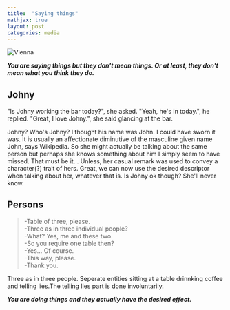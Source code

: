 ```yaml
---
title:  "Saying things"
mathjax: true
layout: post
categories: media
---
```



![Vienna](https://f4.bcbits.com/img/0030972589_20.jpg)

***You are saying things but they don't mean things. Or at least, they don't mean what you think they do.***

## Johny

"Is Johny working the bar today?", she asked. "Yeah, he's in today.", he replied.
"Great, I love Johny.", she said glancing at the bar.

Johny? Who's Johny? I thought his name was John. I could have sworn it was. It is usually an affectionate diminutive of the masculine given name John, says Wikipedia. So she might actually be talking about the same person but perhaps she knows something about him I simply seem to have missed. That must be it... Unless, her casual remark was used to convey a character(?) trait of hers. Great, we can now use the desired descriptor when talking about her, whatever that is. Is Johny ok though? She'll never know.


## Persons

>-Table of three, please.<br>
>-Three as in three individual people?<br>
>-What? Yes, me and these two.<br>
>-So you require one table then?<br>
>-Yes... Of course.<br>
>-This way, please.<br>
>-Thank you.<br>

Three as in three people. Seperate entities sitting at a table drinnking coffee and telling lies.The telling lies part is done involuntarily.




***You are doing things and they actually have the desired effect.***

